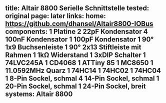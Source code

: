title: Altair 8800 Serielle Schnittstelle
tested: original
page: later
links:
    home: https://github.com/dhansel/Altair8800-IOBus
components:
    1 Platine
    2 22pF Kondensator
    4 100nF Kondensator
    1 100pF Kondensator
    1 90° 1x9 Buchsenleiste
    1 90° 2x13 Stiftleiste mit Rahmen
    1 1kΩ Widerstand
    1 3xDIP Schalter
    1 74LVC245A
    1 CD4068
    1 ATTiny 85
    1 MC8650
    1 11.0592MHz Quarz
    1 74HC14
    1 74HC02
    1 74HC04
    1 8-Pin Sockel, schmal
    4 14-Pin Sockel, schmal
    1 20-Pin Sockel, schmal
    1 24-Pin Sockel, breit
systems:
    Altair 8800
---
